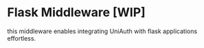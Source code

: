 # Flask Middleware [WIP]

this middleware enables integrating UniAuth with flask applications effortless.  